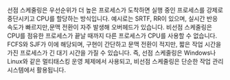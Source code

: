 선점 스케줄링은 우선순위가 더 높은 프로세스가 도착하면 실행 중인 프로세스를 강제로 중단시키고 CPU를 할당하는 방식입니다. 예시로는 SRTF, RR이 있으며, 실시간 반응 속도가 빠르지만,문맥 전환이 자주 발생해 오버헤드가 있습니다.
비선점 스케줄링은 CPU를 점유한 프로세스가 끝날 때까지 다른 프로세스가 CPU를 사용할 수 없습니다. FCFS와 SJF가 이에 해당되며, 구현이 간단하고 문맥 전환이 적지만, 짧은 작업 시간을 가진 프로세스가 긴 대기 시간을 가질 수 있습니다.
즉, 선점 스케줄링은 Windows나 Linux와 같은 멀티태스킹 운영 체제에서 사용되고, 비선점 스케줄링은 단순한 작업 관리 시스템에서 활용됩니다.